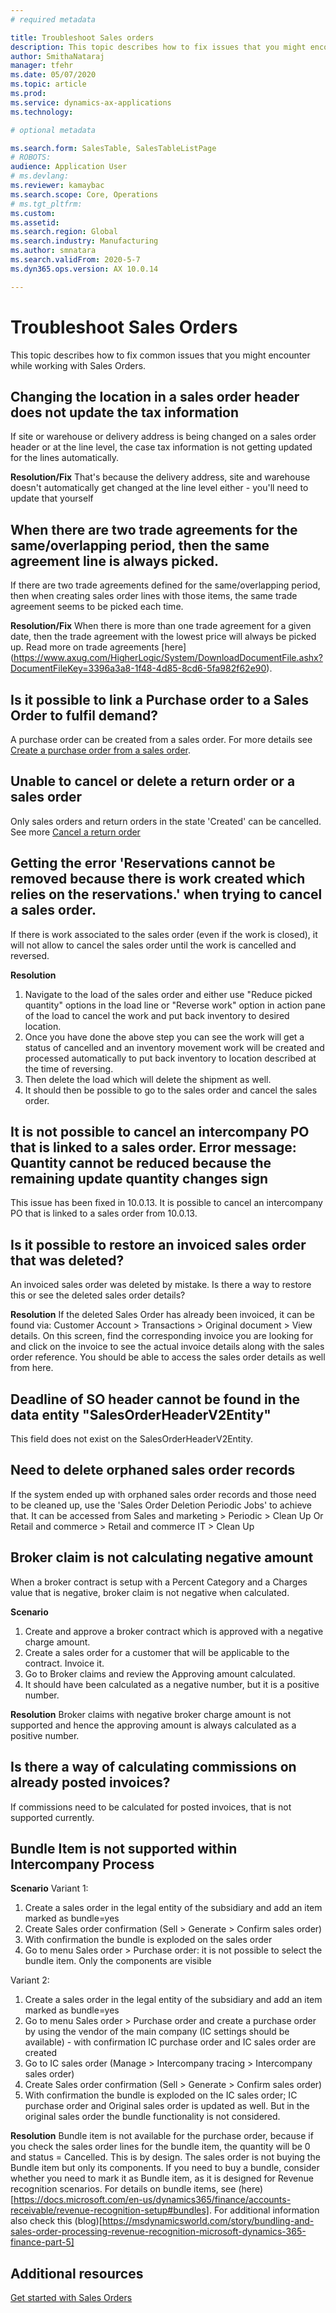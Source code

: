 ```yaml
---
# required metadata

title: Troubleshoot Sales orders
description: This topic describes how to fix issues that you might encounter while working with Sales Orders.
author: SmithaNataraj
manager: tfehr
ms.date: 05/07/2020
ms.topic: article
ms.prod: 
ms.service: dynamics-ax-applications
ms.technology: 

# optional metadata

ms.search.form: SalesTable, SalesTableListPage
# ROBOTS: 
audience: Application User
# ms.devlang: 
ms.reviewer: kamaybac
ms.search.scope: Core, Operations
# ms.tgt_pltfrm: 
ms.custom: 
ms.assetid: 
ms.search.region: Global
ms.search.industry: Manufacturing
ms.author: smnatara
ms.search.validFrom: 2020-5-7
ms.dyn365.ops.version: AX 10.0.14

---
```

# Troubleshoot Sales Orders 

This topic describes how to fix common issues that you might encounter while working with Sales Orders.

##  Changing the location in a sales order header does not update the tax information 
If site or warehouse or delivery address is being changed on a sales order header or at the line level, the case tax information is not getting updated for the lines automatically.
		
**Resolution/Fix**
That's because the delivery address, site and warehouse doesn't automatically get changed at the line level either - you'll need to update that yourself

##  When there are two trade agreements for the same/overlapping period, then the same agreement line is always picked.
If there are two trade agreements defined for the same/overlapping period, then when creating sales order lines with those items, the same trade agreement seems to be picked each time.
		
**Resolution/Fix**
When there is more than one trade agreement for a given date, then the trade agreement with the lowest price will always be picked up. Read more on trade agreements [here] (https://www.axug.com/HigherLogic/System/DownloadDocumentFile.ashx?DocumentFileKey=3396a3a8-1f48-4d85-8cd6-5fa982f62e90).

## Is it possible to link a Purchase order to a Sales Order to fulfil demand? 
A purchase order can be created from a sales order. For more details see [Create a purchase order from a sales order](https://docs.microsoft.com/en-us/dynamics365/supply-chain/sales-marketing/tasks/create-purchase-order-sales-order).

## Unable to cancel or delete a return order or a sales order
Only sales orders and return orders in the state 'Created' can be cancelled. See more [Cancel a return order](https://docs.microsoft.com/en-us/dynamics365/supply-chain/service-management/cancel-return-order)

## Getting the error 'Reservations cannot be removed because there is work created which relies on the reservations.' when trying to cancel a sales order.
If there is work associated to the sales order (even if the work is closed), it will not allow to cancel the sales order until the work is cancelled and reversed.

**Resolution**
1. Navigate to the load of the sales order and either use "Reduce picked quantity" options in the load line or "Reverse work" option in action pane of the load to cancel the work and put back inventory to desired location.
2. Once you have done the above step you can see the work will get a status of cancelled and an inventory movement work will be created and processed automatically to put back inventory to location described at the time of reversing.
3. Then delete the load which will delete the shipment as well.
4. It should then be possible to go to the sales order and cancel the sales order.

## It is not possible to cancel an intercompany PO that is linked to a sales order. Error message: Quantity cannot be reduced because the remaining update quantity changes sign
This issue has been fixed in 10.0.13. It is possible to cancel an intercompany PO that is linked to a sales order from 10.0.13.

## Is it possible to restore an invoiced sales order that was deleted?
An invoiced sales order was deleted by mistake. Is there a way to restore this or see the deleted sales order details?

**Resolution**
If the deleted Sales Order has already been invoiced, it can be found via:  Customer Account > Transactions > Original document > View details. On this screen, find the corresponding invoice you are looking for and click on the invoice to see the actual invoice details along with the sales order reference. You should be able to access the sales order details as well from here.

## Deadline of SO header cannot be found in the data entity "SalesOrderHeaderV2Entity"

This field does not exist on the SalesOrderHeaderV2Entity.

## Need to delete orphaned sales order records
If the system ended up with orphaned sales order records and those need to be cleaned up, use the 'Sales Order Deletion Periodic Jobs' to achieve that. It can be accessed from  Sales and marketing > Periodic > Clean Up Or Retail and commerce > Retail and commerce IT > Clean Up

## Broker claim is not calculating negative amount
When a broker contract is setup with a Percent Category and a Charges value that is negative, broker claim is not negative when calculated.
 
**Scenario** 
 1. Create and approve a broker contract which is approved with a negative charge amount. 
 2. Create a sales order for a customer that will be applicable to the contract. Invoice it.
 3. Go to Broker claims and review the Approving amount calculated. 
 4. It should have been calculated as a negative number, but it is a positive number.

**Resolution**
Broker claims with negative broker charge amount is not supported and hence the approving amount is always calculated as a positive number.

## Is there a way of calculating commissions on already posted invoices?
If commissions need to be calculated for posted invoices, that is not supported currently. 

##  Bundle Item is not supported within Intercompany Process
**Scenario**
Variant 1:
1. Create a sales order in the legal entity of the subsidiary and add an item marked as bundle=yes
2. Create Sales order confirmation (Sell > Generate > Confirm sales order)
3. With confirmation the bundle is exploded on the sales order
4. Go to menu Sales order > Purchase order: it is not possible to select the bundle item. Only the components are visible

Variant 2:
1. Create a sales order in the legal entity of the subsidiary and add an item marked as bundle=yes
2. Go to menu Sales order > Purchase order and create a purchase order by using the vendor of the main company (IC settings should be available) - with confirmation IC purchase order and IC sales order are created
3. Go to IC sales order (Manage > Intercompany tracing > Intercompany sales order)
4. Create Sales order confirmation (Sell > Generate > Confirm sales order)
5. With confirmation the bundle is exploded on the IC sales order; IC purchase order and Original sales order is updated as well. But in the original sales order the bundle functionality is not considered.

**Resolution**
Bundle item is not available for the purchase order, because if you check the sales order lines for the bundle item, the quantity will be 0 and status = Cancelled. This is by design. The sales order is not buying the Bundle item but only its components. If you need to buy a bundle, consider whether you need to mark it as Bundle item, as it is designed for Revenue recognition scenarios. For details on bundle items, see (here)[https://docs.microsoft.com/en-us/dynamics365/finance/accounts-receivable/revenue-recognition-setup#bundles]. For additional information also check this (blog)[https://msdynamicsworld.com/story/bundling-and-sales-order-processing-revenue-recognition-microsoft-dynamics-365-finance-part-5]


## Additional resources

[Get started with Sales Orders](get-started.md)

